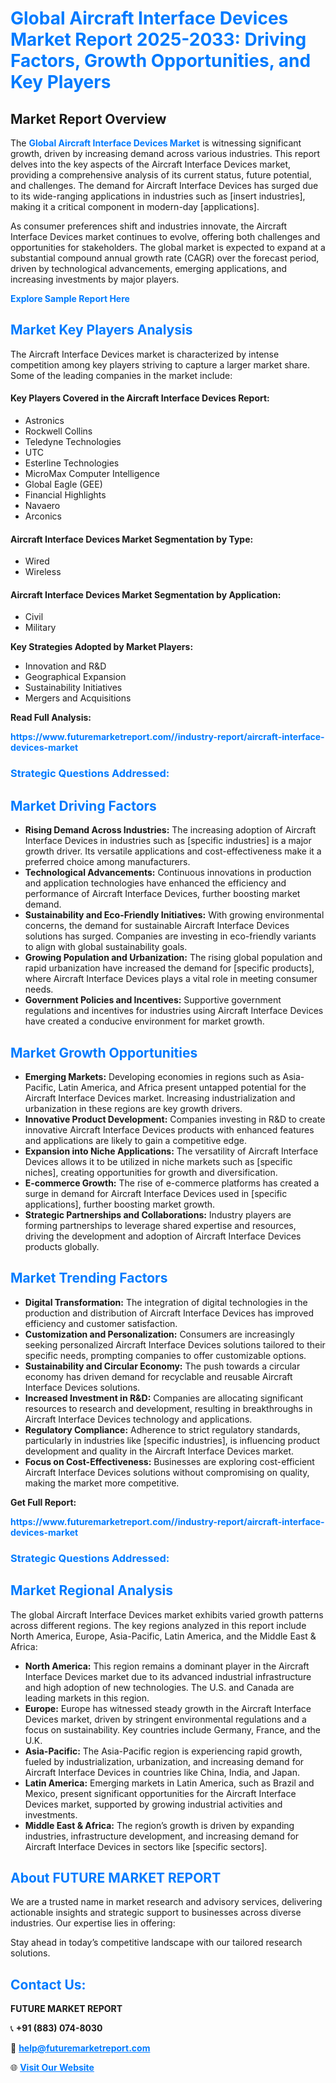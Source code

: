 <h1 style="color: #007BFF;">Global Aircraft Interface Devices Market Report 2025-2033: Driving Factors, Growth Opportunities, and Key Players</h1>

<section id="overview">
<h2>Market Report Overview</h2>
<p>The <a href="https://www.futuremarketreport.com//industry-report/aircraft-interface-devices-market" style="color: #007BFF; text-decoration: none;"><strong>Global Aircraft Interface Devices Market</strong></a> is witnessing significant growth, driven by increasing demand across various industries. This report delves into the key aspects of the Aircraft Interface Devices market, providing a comprehensive analysis of its current status, future potential, and challenges. The demand for Aircraft Interface Devices has surged due to its wide-ranging applications in industries such as [insert industries], making it a critical component in modern-day [applications].</p>
<p>As consumer preferences shift and industries innovate, the Aircraft Interface Devices market continues to evolve, offering both challenges and opportunities for stakeholders. The global market is expected to expand at a substantial compound annual growth rate (CAGR) over the forecast period, driven by technological advancements, emerging applications, and increasing investments by major players.</p>
</section>

<section id="overview">
<p><a href="https://www.futuremarketreport.com//request-sample/reportId=45383" style="color: #007BFF; text-decoration: none;"><strong>Explore Sample Report Here</strong></a></p>
</section>

<section id="key-players">
<h2 style="color: #007BFF;">Market Key Players Analysis</h2>
<p>The Aircraft Interface Devices market is characterized by intense competition among key players striving to capture a larger market share. Some of the leading companies in the market include:</p>
<h4>Key Players Covered in the Aircraft Interface Devices Report:</h4>
<ul><li>Astronics</li><li>Rockwell Collins</li><li>Teledyne Technologies</li><li>UTC</li><li>Esterline Technologies</li><li>MicroMax Computer Intelligence</li><li>Global Eagle (GEE)</li><li>Financial Highlights</li><li>Navaero</li><li>Arconics</li></ul>
<h4>Aircraft Interface Devices Market Segmentation by Type:</h4>
<ul><li>Wired</li><li>Wireless</li></ul>

<h4>Aircraft Interface Devices Market Segmentation by Application:</h4>
<ul><li>Civil</li><li>Military</li></ul>
<p><strong>Key Strategies Adopted by Market Players:</strong></p>
<ul>
<li>Innovation and R&D</li>
<li>Geographical Expansion</li>
<li>Sustainability Initiatives</li>
<li>Mergers and Acquisitions</li>
</ul>
</section>

<section>
<p><strong>Read Full Analysis: </strong></p><a href="https://www.futuremarketreport.com//industry-report/aircraft-interface-devices-market" style="color: #007BFF; text-decoration: none;"><strong>https://www.futuremarketreport.com//industry-report/aircraft-interface-devices-market</strong></a>
<h3 style="color: #007BFF;">Strategic Questions Addressed:</h3>
</section>

<section id="driving-factors">
<h2 style="color: #007BFF;">Market Driving Factors</h2>
<ul>
<li><strong>Rising Demand Across Industries:</strong> The increasing adoption of Aircraft Interface Devices in industries such as [specific industries] is a major growth driver. Its versatile applications and cost-effectiveness make it a preferred choice among manufacturers.</li>
<li><strong>Technological Advancements:</strong> Continuous innovations in production and application technologies have enhanced the efficiency and performance of Aircraft Interface Devices, further boosting market demand.</li>
<li><strong>Sustainability and Eco-Friendly Initiatives:</strong> With growing environmental concerns, the demand for sustainable Aircraft Interface Devices solutions has surged. Companies are investing in eco-friendly variants to align with global sustainability goals.</li>
<li><strong>Growing Population and Urbanization:</strong> The rising global population and rapid urbanization have increased the demand for [specific products], where Aircraft Interface Devices plays a vital role in meeting consumer needs.</li>
<li><strong>Government Policies and Incentives:</strong> Supportive government regulations and incentives for industries using Aircraft Interface Devices have created a conducive environment for market growth.</li>
</ul>
</section>

<section id="growth-opportunities">
<h2 style="color: #007BFF;">Market Growth Opportunities</h2>
<ul>
<li><strong>Emerging Markets:</strong> Developing economies in regions such as Asia-Pacific, Latin America, and Africa present untapped potential for the Aircraft Interface Devices market. Increasing industrialization and urbanization in these regions are key growth drivers.</li>
<li><strong>Innovative Product Development:</strong> Companies investing in R&D to create innovative Aircraft Interface Devices products with enhanced features and applications are likely to gain a competitive edge.</li>
<li><strong>Expansion into Niche Applications:</strong> The versatility of Aircraft Interface Devices allows it to be utilized in niche markets such as [specific niches], creating opportunities for growth and diversification.</li>
<li><strong>E-commerce Growth:</strong> The rise of e-commerce platforms has created a surge in demand for Aircraft Interface Devices used in [specific applications], further boosting market growth.</li>
<li><strong>Strategic Partnerships and Collaborations:</strong> Industry players are forming partnerships to leverage shared expertise and resources, driving the development and adoption of Aircraft Interface Devices products globally.</li>
</ul>
</section>

<section id="trending-factors">
<h2 style="color: #007BFF;">Market Trending Factors</h2>
<ul>
<li><strong>Digital Transformation:</strong> The integration of digital technologies in the production and distribution of Aircraft Interface Devices has improved efficiency and customer satisfaction.</li>
<li><strong>Customization and Personalization:</strong> Consumers are increasingly seeking personalized Aircraft Interface Devices solutions tailored to their specific needs, prompting companies to offer customizable options.</li>
<li><strong>Sustainability and Circular Economy:</strong> The push towards a circular economy has driven demand for recyclable and reusable Aircraft Interface Devices solutions.</li>
<li><strong>Increased Investment in R&D:</strong> Companies are allocating significant resources to research and development, resulting in breakthroughs in Aircraft Interface Devices technology and applications.</li>
<li><strong>Regulatory Compliance:</strong> Adherence to strict regulatory standards, particularly in industries like [specific industries], is influencing product development and quality in the Aircraft Interface Devices market.</li>
<li><strong>Focus on Cost-Effectiveness:</strong> Businesses are exploring cost-efficient Aircraft Interface Devices solutions without compromising on quality, making the market more competitive.</li>
</ul>
</section>

<section>
<p><strong>Get Full Report: </strong></p><a href="https://www.futuremarketreport.com//industry-report/aircraft-interface-devices-market" style="color: #007BFF; text-decoration: none;"><strong>https://www.futuremarketreport.com//industry-report/aircraft-interface-devices-market</strong></a>
<h3 style="color: #007BFF;">Strategic Questions Addressed:</h3>
</section>


<section id="regional-analysis">
<h2 style="color: #007BFF;">Market Regional Analysis</h2>
<p>The global Aircraft Interface Devices market exhibits varied growth patterns across different regions. The key regions analyzed in this report include North America, Europe, Asia-Pacific, Latin America, and the Middle East & Africa:</p>
<ul>
<li><strong>North America:</strong> This region remains a dominant player in the Aircraft Interface Devices market due to its advanced industrial infrastructure and high adoption of new technologies. The U.S. and Canada are leading markets in this region.</li>
<li><strong>Europe:</strong> Europe has witnessed steady growth in the Aircraft Interface Devices market, driven by stringent environmental regulations and a focus on sustainability. Key countries include Germany, France, and the U.K.</li>
<li><strong>Asia-Pacific:</strong> The Asia-Pacific region is experiencing rapid growth, fueled by industrialization, urbanization, and increasing demand for Aircraft Interface Devices in countries like China, India, and Japan.</li>
<li><strong>Latin America:</strong> Emerging markets in Latin America, such as Brazil and Mexico, present significant opportunities for the Aircraft Interface Devices market, supported by growing industrial activities and investments.</li>
<li><strong>Middle East & Africa:</strong> The region’s growth is driven by expanding industries, infrastructure development, and increasing demand for Aircraft Interface Devices in sectors like [specific sectors].</li>
</ul>
</section>

<footer>
<h2 style="color: #007BFF;">About FUTURE MARKET REPORT</h2>
<p>We are a trusted name in market research and advisory services, delivering actionable insights and strategic support to businesses across diverse industries. Our expertise lies in offering:</p>

<p>Stay ahead in today’s competitive landscape with our tailored research solutions.</p>

<h2 style="color: #007BFF;">Contact Us:</h2>
<p><strong>FUTURE MARKET REPORT</strong></p>
<p>📞 <strong>+91 (883) 074-8030</strong></p>
<p>📧 <strong><a href="mailto:help@futuremarketreport.com" style="color: #007BFF;">help@futuremarketreport.com</a></strong></p>
<p>🌐 <strong><a href="https://www.futuremarketreport.com/" style="color: #007BFF;">Visit Our Website</a></strong></p>
</footer>